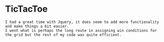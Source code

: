 # TicTacToe
	I had a great time with Jquery, it does seem to add more functionality and make things a bit easier.
	I went what is perhaps the long route in assigning win conditions for the grid but the rest of my code was quite efficient.
	